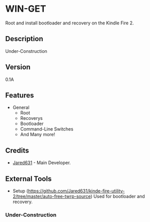 # WIN-GET
Root and install bootloader and recovery on the Kindle Fire 2.

## Description
Under-Construction

## Version
0.1A

## Features
- General
    * Root
	* Recoverys
	* Bootloader
	* Command-Line Switches
	* And Many more!
	
## Credits
* [Jared631](https://github.com/Jared631) - Main Developer.
 
## External Tools
* Setup (https://github.com/Jared631/kinde-fire-utility-2/tree/master/auto-free-twrp-source) Used for bootloader and recovery.
	
### Under-Construction